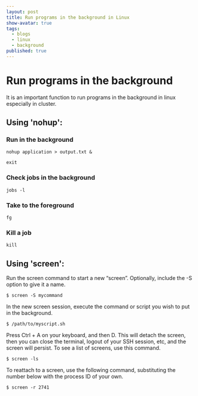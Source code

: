 ```yaml
---
layout: post
title: Run programs in the background in Linux
show-avatar: true
tags:
  - blogs
  - linux
  - background
published: true
---
```



# Run programs in the background

It is an important function to run programs in the background in linux especially in cluster. 

## Using 'nohup':

### Run in the background
```
nohup application > output.txt &

exit
```

### Check jobs in the background
```
jobs -l
```

### Take to the foreground
```
fg 
```

### Kill a job
```
kill
```

## Using 'screen':

Run the screen command to start a new “screen”. Optionally, include the -S option to give it a name. 
```
$ screen -S mycommand
```

In the new screen session, execute the command or script you wish to put in the background.
```
$ /path/to/myscript.sh
```

Press Ctrl + A on your keyboard, and then D. This will detach the screen, then you can close the terminal, logout of your SSH session, etc, and the screen will persist. To see a list of screens, use this command.
```
$ screen -ls
```

To reattach to a screen, use the following command, substituting the number below with the process ID of your own. 
```
$ screen -r 2741
```
